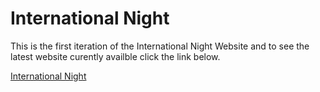 # International Night

This is the first iteration of the International Night Website and to see the latest website curently availble click the link below.

[International Night](http://in-mhs.netlify.com/)
